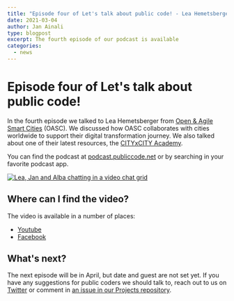 ```yaml
---
title: "Episode four of Let's talk about public code! - Lea Hemetsberger from Open & Agile Smart Cities"
date: 2021-03-04
author: Jan Ainali
type: blogpost
excerpt: The fourth episode of our podcast is available
categories:
  - news
---
```


# Episode four of Let's talk about public code!

In the fourth episode we talked to Lea Hemetsberger from [Open & Agile Smart Cities](https://oascities.org/) (OASC).
We discussed how OASC collaborates with cities worldwide to support their digital transformation journey.
We also talked about one of their latest resources, the [CITYxCITY Academy](https://citybycity.academy).

You can find the podcast at [podcast.publiccode.net](https://podcast.publiccode.net/e/4-lea-hemetsberger-open-agile-smart-cities/) or by searching in your favorite podcast app.

[![Lea, Jan and Alba chatting in a video chat grid]({{site.url}}/assets/screenshot-episode-4.jpg)](https://www.youtube.com/watch?v=5iq1Mqwah7g)

## Where can I find the video?

The video is available in a number of places:

- [Youtube](https://www.youtube.com/watch?v=5iq1Mqwah7g)
- [Facebook](https://www.facebook.com/publiccodenet/videos/430134378050506/)

## What's next?

The next episode will be in April, but date and guest are not set yet. If you have any suggestions for public coders we should talk to, reach out to us on [Twitter](https://twitter.com/publiccodenet) or comment in [an issue in our Projects repository](https://github.com/publiccodenet/projects/issues/new).
